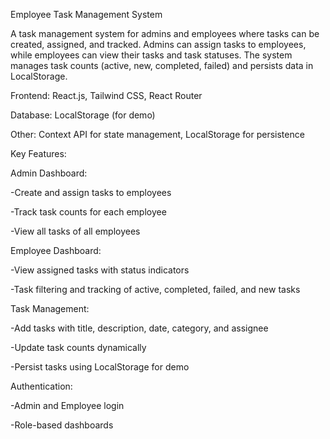 Employee Task Management System

A task management system for admins and employees where tasks can be created, assigned, and tracked. Admins can assign tasks to employees, while employees can view their tasks and task statuses. The system manages task counts (active, new, completed, failed) and persists data in LocalStorage.





Frontend: React.js, Tailwind CSS, React Router

Database: LocalStorage (for demo)

Other: Context API for state management, LocalStorage for persistence 




Key Features:

Admin Dashboard:

-Create and assign tasks to employees

-Track task counts for each employee

-View all tasks of all employees

Employee Dashboard:

-View assigned tasks with status indicators

-Task filtering and tracking of active, completed, failed, and new tasks

Task Management:

-Add tasks with title, description, date, category, and assignee

-Update task counts dynamically

-Persist tasks using LocalStorage for demo

Authentication:

-Admin and Employee login

-Role-based dashboards